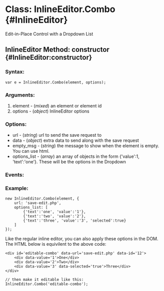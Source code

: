 Class: InlineEditor.Combo {#InlineEditor}
===================================
Edit-in-Place Control with a Dropdown List

InlineEditor Method: constructor {#InlineEditor:constructor}
-------------------------------------------------------------

### Syntax:
	var e = InlineEditor.Combo(element, options);

### Arguments:

1. element - (*mixed*) an element or element id
2. options - (*object*) InlineEditor options

### Options:
* url			- (*string*) url to send the save request to
* data			- (*object*) extra data to send along with the save request
* empty_msg	- (*string*) the message to show when the element is empty. You can use html.
* options_list	- (*array*) an array of objects in the form {'value':1, 'text':'one'}. These will be the options in the Dropdown

### Events:

### Example:
	new InlineEditor.Combo(element, {
		url: 'save-edit.php',
		options_list: [
			{'text':'one', 'value':'1'},
			{'text':'two', 'value':'2'},
			{'text':'three', 'value':'3', 'selected':true}
		]
	});

Like the regular inline editor, you can also apply these options in the DOM. The HTML below is equivilent to the above code:
		
	<div id='editable-combo' data-url='save-edit.php' data-id='12'>
		<div data-value='1'>One</div>
		<div data-value='2'>Two</div>
		<div data-value='3' data-selected='true'>Three</div>
	</div>
	
	// then make it editable like this:
	InlineEditor.Combo('editable-combo');